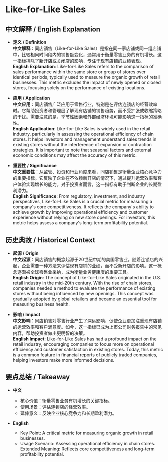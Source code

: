 # Like-for-Like Sales

## 中文解释 / English Explanation

* **定义 / Definition**  
  **中文解释**：同店销售（Like-for-Like Sales）是指在同一家店铺或同一组店铺中，比较相同时间段内的销售额变化，通常用于衡量零售业务的有机增长。这一指标排除了新开店或关闭店的影响，专注于现有店铺的业绩表现。  
  **English Explanation**: Like-for-Like Sales refers to the comparison of sales performance within the same store or group of stores over identical periods, typically used to measure the organic growth of retail businesses. This metric excludes the impact of newly opened or closed stores, focusing solely on the performance of existing locations.

* **应用 / Application**  
  **中文应用**：同店销售广泛应用于零售行业，特别是在评估连锁店的经营效率时。它帮助投资者和管理层了解现有店铺的销售趋势，而不受扩张或收缩策略的干扰。需要注意的是，季节性因素和外部经济环境可能影响这一指标的准确性。  
  **English Application**: Like-for-Like Sales is widely used in the retail industry, particularly in assessing the operational efficiency of chain stores. It helps investors and management understand sales trends in existing stores without the interference of expansion or contraction strategies. It is important to note that seasonal factors and external economic conditions may affect the accuracy of this metric.

* **重要性 / Significance**  
  **中文重要性**：从监管、投资和行业角度来看，同店销售是衡量企业核心竞争力的重要指标。它反映了企业在不依赖新开店的情况下，通过提升运营效率和客户体验实现增长的能力。对于投资者而言，这一指标有助于判断企业的长期盈利潜力。  
  **English Significance**: From regulatory, investment, and industry perspectives, Like-for-Like Sales is a crucial metric for measuring a company's core competitiveness. It reflects the company's ability to achieve growth by improving operational efficiency and customer experience without relying on new store openings. For investors, this metric helps assess a company's long-term profitability potential.

## 历史典故 / Historical Context

* **起源 / Origin**  
  **中文起源**：同店销售的概念起源于20世纪中期的美国零售业。随着连锁店的兴起，企业需要一种方法来评估现有店铺的业绩，而不受新开店的影响。这一概念逐渐被全球零售业采纳，成为衡量业务健康度的重要工具。  
  **English Origin**: The concept of Like-for-Like Sales originated in the U.S. retail industry in the mid-20th century. With the rise of chain stores, companies needed a method to evaluate the performance of existing stores without being influenced by new openings. This concept was gradually adopted by global retailers and became an essential tool for measuring business health.

* **影响 / Impact**  
  **中文影响**：同店销售对零售行业产生了深远影响，促使企业更加注重现有店铺的运营效率和客户满意度。如今，这一指标已成为上市公司财务报告中的常见内容，帮助投资者做出更明智的决策。  
  **English Impact**: Like-for-Like Sales has had a profound impact on the retail industry, encouraging companies to focus more on operational efficiency and customer satisfaction in existing stores. Today, this metric is a common feature in financial reports of publicly traded companies, helping investors make more informed decisions.

## 要点总结 / Takeaway

* **中文**  
  - 核心价值：衡量零售业务有机增长的关键指标。
  - 使用场景：评估连锁店的经营效率。
  - 延伸意义：反映企业核心竞争力和长期盈利潜力。

* **English**  
  - Key Point: A critical metric for measuring organic growth in retail businesses.
  - Usage Scenario: Assessing operational efficiency in chain stores.
Extended Meaning: Reflects core competitiveness and long-term profitability potential.